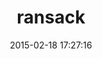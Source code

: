 ---
layout: post
title:  "ransack"
repo:   "activerecord-hackery/ransack"
date:   2015-02-18 17:27:16
gemurl: https://github.com/activerecord-hackery/ransack
---